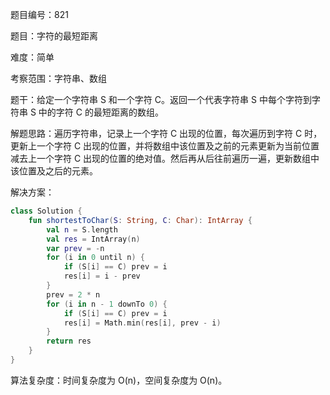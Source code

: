 题目编号：821

题目：字符的最短距离

难度：简单

考察范围：字符串、数组

题干：给定一个字符串 S 和一个字符 C。返回一个代表字符串 S 中每个字符到字符串 S 中的字符 C 的最短距离的数组。

解题思路：遍历字符串，记录上一个字符 C 出现的位置，每次遍历到字符 C 时，更新上一个字符 C 出现的位置，并将数组中该位置及之前的元素更新为当前位置减去上一个字符 C 出现的位置的绝对值。然后再从后往前遍历一遍，更新数组中该位置及之后的元素。

解决方案：

```kotlin
class Solution {
    fun shortestToChar(S: String, C: Char): IntArray {
        val n = S.length
        val res = IntArray(n)
        var prev = -n
        for (i in 0 until n) {
            if (S[i] == C) prev = i
            res[i] = i - prev
        }
        prev = 2 * n
        for (i in n - 1 downTo 0) {
            if (S[i] == C) prev = i
            res[i] = Math.min(res[i], prev - i)
        }
        return res
    }
}
```

算法复杂度：时间复杂度为 O(n)，空间复杂度为 O(n)。